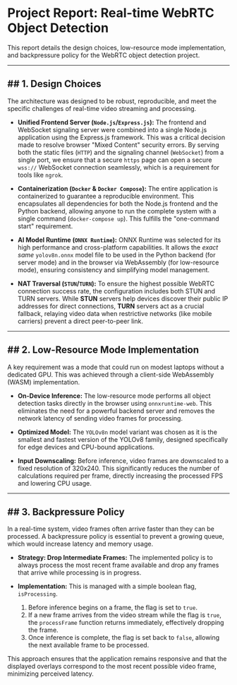
# Project Report: Real-time WebRTC Object Detection

This report details the design choices, low-resource mode implementation, and backpressure policy for the WebRTC object detection project.



---
## ## 1. Design Choices

The architecture was designed to be robust, reproducible, and meet the specific challenges of real-time video streaming and processing.

* **Unified Frontend Server (`Node.js`/`Express.js`):** The frontend and WebSocket signaling server were combined into a single Node.js application using the Express.js framework. This was a critical decision made to resolve browser "Mixed Content" security errors. By serving both the static files (`HTTP`) and the signaling channel (`WebSocket`) from a single port, we ensure that a secure `https` page can open a secure `wss://` WebSocket connection seamlessly, which is a requirement for tools like `ngrok`.

* **Containerization (`Docker` & `Docker Compose`):** The entire application is containerized to guarantee a reproducible environment. This encapsulates all dependencies for both the Node.js frontend and the Python backend, allowing anyone to run the complete system with a single command (`docker-compose up`). This fulfills the "one-command start" requirement.

* **AI Model Runtime (`ONNX Runtime`):** ONNX Runtime was selected for its high performance and cross-platform capabilities. It allows the *exact same* `yolov8n.onnx` model file to be used in the Python backend (for server mode) and in the browser via WebAssembly (for low-resource mode), ensuring consistency and simplifying model management.

* **NAT Traversal (`STUN`/`TURN`):** To ensure the highest possible WebRTC connection success rate, the configuration includes both STUN and TURN servers. While **STUN** servers help devices discover their public IP addresses for direct connections, **TURN** servers act as a crucial fallback, relaying video data when restrictive networks (like mobile carriers) prevent a direct peer-to-peer link.

---
## ## 2. Low-Resource Mode Implementation

A key requirement was a mode that could run on modest laptops without a dedicated GPU. This was achieved through a client-side WebAssembly (WASM) implementation.

* **On-Device Inference:** The low-resource mode performs all object detection tasks directly in the browser using `onnxruntime-web`. This eliminates the need for a powerful backend server and removes the network latency of sending video frames for processing.

* **Optimized Model:** The `YOLOv8n` model variant was chosen as it is the smallest and fastest version of the YOLOv8 family, designed specifically for edge devices and CPU-bound applications.

* **Input Downscaling:** Before inference, video frames are downscaled to a fixed resolution of 320x240. This significantly reduces the number of calculations required per frame, directly increasing the processed FPS and lowering CPU usage.

---
## ## 3. Backpressure Policy

In a real-time system, video frames often arrive faster than they can be processed. A backpressure policy is essential to prevent a growing queue, which would increase latency and memory usage.

* **Strategy: Drop Intermediate Frames:** The implemented policy is to always process the most recent frame available and drop any frames that arrive while processing is in progress.

* **Implementation:** This is managed with a simple boolean flag, `isProcessing`.
    1.  Before inference begins on a frame, the flag is set to `true`.
    2.  If a new frame arrives from the video stream while the flag is `true`, the `processFrame` function returns immediately, effectively dropping the frame.
    3.  Once inference is complete, the flag is set back to `false`, allowing the next available frame to be processed.

This approach ensures that the application remains responsive and that the displayed overlays correspond to the most recent possible video frame, minimizing perceived latency.